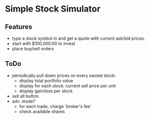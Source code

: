# Simple Stock Simulator

## Features 
* type a stock symbol in and get a quote with current ask/bid prices.
* start with $100,000.00 to invest
* place buy/sell orders

## ToDo
* periodically pull down prices on every owned stock:
	* display total portfolio value
	* display for each stock: current sell price per unit
	* display gain/loss per stock
* sell all button
* adv. mode?
	* for each trade, charge 'broker's fee'
	* check available shares
